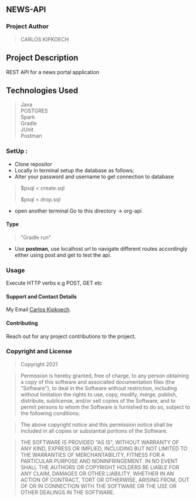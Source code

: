 ## NEWS-API                                 

### Project Author
 > CARLOS KIPKOECH

## Project Description
REST API for a news portal application

## Technologies Used
>Java \
> POSTGRES \
>Spark \
> Gradle\
>JUnit\
>Postman

### SetUp :

* Clone repositor
* Locally in terminal setup the database as follows;
* Alter your password and username to get connection to database
> $psql < create.sql 
>  
> $psql < drop.sql
* open another terminal Go to this directory -> org-api

#### Type
> "Gradle run"
* Use <b>postman</b>, use localhost url to navigate different routes accordingly either using post and get to test the api.


### Usage
Execute HTTP verbs e.g POST, GET etc

#### Support and Contact Details
My Email [Carlos Kipkoech](Carlos598798@gmail.com).

#### Contributing
Reach out for any project contributions to the project.

### Copyright and License
> Copyright 2021

> Permission is hereby granted, free of charge, to any person obtaining a copy of this software and associated documentation files (the "Software"), to deal in the Software without restriction, including without limitation the rights to use, copy, modify, merge, publish, distribute, sublicense, and/or sell copies of the Software, and to permit persons to whom the Software is furnished to do so, subject to the following conditions:

> The above copyright notice and this permission notice shall be included in all copies or substantial portions of the Software.

> THE SOFTWARE IS PROVIDED "AS IS", WITHOUT WARRANTY OF ANY KIND, EXPRESS OR IMPLIED, INCLUDING BUT NOT LIMITED TO THE WARRANTIES OF MERCHANTABILITY, FITNESS FOR A PARTICULAR PURPOSE AND NONINFRINGEMENT. IN NO EVENT SHALL THE AUTHORS OR COPYRIGHT HOLDERS BE LIABLE FOR ANY CLAIM, DAMAGES OR OTHER LIABILITY, WHETHER IN AN ACTION OF CONTRACT, TORT OR OTHERWISE, ARISING FROM, OUT OF OR IN CONNECTION WITH THE SOFTWARE OR THE USE OR OTHER DEALINGS IN THE SOFTWARE.
